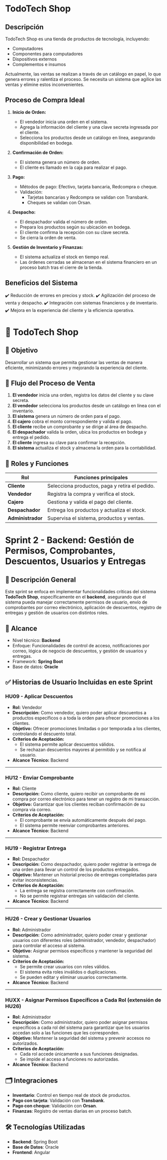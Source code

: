 # TodoTech Shop

## Descripción
TodoTech Shop es una tienda de productos de tecnología, incluyendo:
- Computadores
- Componentes para computadores
- Dispositivos externos
- Complementos e insumos

Actualmente, las ventas se realizan a través de un catálogo en papel, lo que genera errores y ralentiza el proceso. Se necesita un sistema que agilice las ventas y elimine estos inconvenientes.

## Proceso de Compra Ideal
1. **Inicio de Orden:**
    - El vendedor inicia una orden en el sistema.
    - Agrega la información del cliente y una clave secreta ingresada por el cliente.
    - Selecciona los productos desde un catálogo en línea, asegurando disponibilidad en bodega.

2. **Confirmación de Orden:**
    - El sistema genera un número de orden.
    - El cliente es llamado en la caja para realizar el pago.

3. **Pago:**
    - Métodos de pago: Efectivo, tarjeta bancaria, Redcompra o cheque.
    - Validación:
        - Tarjetas bancarias y Redcompra se validan con Transbank.
        - Cheques se validan con Orsan.

4. **Despacho:**
    - El despachador valida el número de orden.
    - Prepara los productos según su ubicación en bodega.
    - El cliente confirma la recepción con su clave secreta.
    - Se cierra la orden de venta.

5. **Gestión de Inventario y Finanzas:**
    - El sistema actualiza el stock en tiempo real.
    - Las órdenes cerradas se almacenan en el sistema financiero en un proceso batch tras el cierre de la tienda.

## Beneficios del Sistema
✔️ Reducción de errores en precios y stock.
✔️ Agilización del proceso de venta y despacho.
✔️ Integración con sistemas financieros y de inventario.
✔️ Mejora en la experiencia del cliente y la eficiencia operativa.



# 📌 TodoTech Shop

## 🎯 Objetivo
Desarrollar un sistema que permita gestionar las ventas de manera eficiente, minimizando errores y mejorando la experiencia del cliente.

## 🛒 Flujo del Proceso de Venta
1. **El vendedor** inicia una orden, registra los datos del cliente y su clave secreta.
2. **El vendedor** selecciona los productos desde un catálogo en línea con el inventario.
3. **El sistema** genera un número de orden para el pago.
4. **El cajero** cobra el monto correspondiente y valida el pago.
5. **El cliente** recibe un comprobante y se dirige al área de despacho.
6. **El despachador** valida la orden, ubica los productos en bodega y entrega el pedido.
7. **El cliente** ingresa su clave para confirmar la recepción.
8. **El sistema** actualiza el stock y almacena la orden para la contabilidad.

## 👥 Roles y Funciones

| **Rol**         | **Funciones principales** |
|----------------|-------------------------|
| **Cliente**     | Selecciona productos, paga y retira el pedido. |
| **Vendedor**    | Registra la compra y verifica el stock. |
| **Cajero**      | Gestiona y valida el pago del cliente. |
| **Despachador** | Entrega los productos y actualiza el stock. |
| **Administrador** | Supervisa el sistema, productos y ventas. |


# Sprint 2 - Backend: Gestión de Permisos, Comprobantes, Descuentos, Usuarios y Entregas

## 🧠 Descripción General
Este sprint se enfoca en implementar funcionalidades críticas del sistema **TodoTech Shop**, específicamente en el **backend**, asegurando que el sistema pueda manejar correctamente permisos de usuario, envío de comprobantes por correo electrónico, aplicación de descuentos, registro de entregas y gestión de usuarios con distintos roles.

## 📍 Alcance
- Nivel técnico: **Backend**
- Enfoque: Funcionalidades de control de acceso, notificaciones por correo, lógica de negocio de descuentos, y gestión de usuarios y entregas.
- Framework: **Spring Boot**
- Base de datos: **Oracle**

## ✅ Historias de Usuario Incluidas en este Sprint

### HU09 - Aplicar Descuentos
- **Rol:** Vendedor  
- **Descripción:** Como vendedor, quiero poder aplicar descuentos a productos específicos o a toda la orden para ofrecer promociones a los clientes.  
- **Objetivo:** Ofrecer promociones limitadas o por temporada a los clientes, controlando el descuento total.  
- **Criterios de Aceptación:**
  - El sistema permite aplicar descuentos válidos.
  - Se rechazan descuentos mayores al permitido y se notifica al usuario.  
- **Alcance Técnico:** Backend

---

### HU12 - Enviar Comprobante
- **Rol:** Cliente  
- **Descripción:** Como cliente, quiero recibir un comprobante de mi compra por correo electrónico para tener un registro de mi transacción.  
- **Objetivo:** Garantizar que los clientes reciban confirmación de su compra vía correo.  
- **Criterios de Aceptación:**
  - El comprobante se envía automáticamente después del pago.
  - El sistema permite reenviar comprobantes anteriores.  
- **Alcance Técnico:** Backend

---

### HU19 - Registrar Entrega
- **Rol:** Despachador  
- **Descripción:** Como despachador, quiero poder registrar la entrega de una orden para llevar un control de los productos entregados.  
- **Objetivo:** Mantener un historial preciso de entregas completadas para evitar inconsistencias.  
- **Criterios de Aceptación:**
  - La entrega se registra correctamente con confirmación.
  - No se permite registrar entregas sin validación del cliente.  
- **Alcance Técnico:** Backend

---

### HU26 - Crear y Gestionar Usuarios
- **Rol:** Administrador  
- **Descripción:** Como administrador, quiero poder crear y gestionar usuarios con diferentes roles (administrador, vendedor, despachador) para controlar el acceso al sistema.  
- **Objetivo:** Asignar permisos específicos y mantener la seguridad del sistema.  
- **Criterios de Aceptación:**
  - Se permite crear usuarios con roles válidos.
  - El sistema evita roles inválidos o duplicaciones.
  - Se pueden editar y eliminar usuarios correctamente.  
- **Alcance Técnico:** Backend

---

### HUXX - Asignar Permisos Específicos a Cada Rol (extensión de HU26)
- **Rol:** Administrador  
- **Descripción:** Como administrador, quiero poder asignar permisos específicos a cada rol del sistema para garantizar que los usuarios accedan solo a las funciones que les corresponden.  
- **Objetivo:** Mantener la seguridad del sistema y prevenir accesos no autorizados.  
- **Criterios de Aceptación:**
  - Cada rol accede únicamente a sus funciones designadas.
  - Se impide el acceso a funciones no autorizadas.  
- **Alcance Técnico:** Backend

## 🗂️ Integraciones
- **Inventario**: Control en tiempo real de stock de productos.
- **Pago con tarjeta**: Validación con **Transbank**.
- **Pago con cheque**: Validación con **Orsan**.
- **Finanzas**: Registro de ventas diarias en un proceso batch.

## 🛠️ Tecnologías Utilizadas
- **Backend**: Spring Boot
- **Base de Datos**: Oracle
- **Frontend**: Angular  
